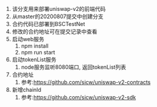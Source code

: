 1. 该分支用来部署uniswap-v2的前端代码
2. 从master的20200807提交中创建分支
3. 合约代码已部署到BSCTestNet
4. 修改的合约地址可在提交记录中查看
4. 启动web服务
    1. npm install
    2. npm run start
5. 启动tokenList服务
    1. node服务监听8080端口, 返回tokenList列表
6. 合约地址
    1. 参考:https://github.com/sicw/uniswap-v2-contracts
7. 新增chainId
    1. 参考:https://github.com/sicw/uniswap-v2-sdk
